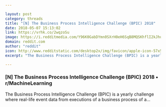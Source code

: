 ```yaml
---

layout: post
category: threads
title: "[N] The Business Process Intelligence Challenge (BPIC) 2018"
date: 2018-05-07 15:13:02
link: https://vrhk.co/2wqzoSu
image: https://i.redditmedia.com/Y96K0GabDYmn0SXrH0eH6SqB8MQSKhflI2kJhuHZoGs.jpg?w=320&s=7eb934c9757f08ec3666e57f1a86bc1d
domain: reddit.com
author: "reddit"
icon: http://www.redditstatic.com/desktop2x/img/favicon/apple-icon-57x57.png
excerpt: "The Business Process Intelligence Challenge (BPIC) is a yearly challenge where real-life event data from executions of a business process of a..."

---
```


### [N] The Business Process Intelligence Challenge (BPIC) 2018 • r/MachineLearning

The Business Process Intelligence Challenge (BPIC) is a yearly challenge where real-life event data from executions of a business process of a...